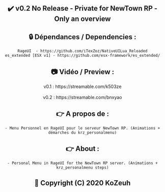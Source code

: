 <h2 align='center'>✔️ v0.2 No Release - Private for NewTown RP - Only an overview </h2>

<h2 align='center'>🔒 Dépendances / Dependencies :</h2>
<div align='center'>

    RageUI  - https://github.com/iTexZoz/NativeUILua_Reloaded
    es_extended [ESX v1] - https://github.com/esx-framework/es_extended/
</div>

<h2 align='center'>📷 Vidéo / Preview :</h2>
<div align='center'> v0.1 : https://streamable.com/k503ze <br></br>
v0.2 : https://streamable.com/bnxyao </div>

<h2 align='center'>👉 A propos de  :</h2>
<div align='center'>

    - Menu Personnel en RageUI pour le serveur NewTown RP. (Animations + démarches du krz_personalmenu)
</div>

<h2 align='center'>👉 About  :</h2>
<div align='center'>

    - Personal Menu in RageUI for the NewTown RP server. (Animations + krz_personalmenu steps)
</div>

<h2 align='center'>🔖 Copyright (C) 2020 KoZeuh</h2>

